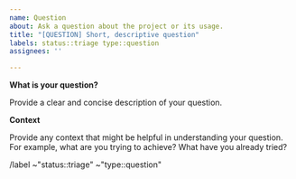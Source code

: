 ```yaml
---
name: Question
about: Ask a question about the project or its usage.
title: "[QUESTION] Short, descriptive question"
labels: status::triage type::question
assignees: ''

---
```


**What is your question?**

Provide a clear and concise description of your question.

**Context**

Provide any context that might be helpful in understanding your question.  For example, what are you trying to achieve?  What have you already tried?

/label ~"status::triage" ~"type::question"
